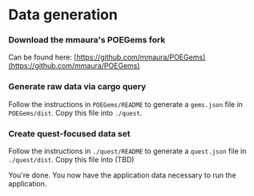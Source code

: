 # Data generation

### Download the mmaura's POEGems fork

Can be found here: [https://github.com/mmaura/POEGems](https://github.com/mmaura/POEGems)

### Generate raw data via cargo query

Follow the instructions in `POEGems/README` to generate a `gems.json` file in `POEGems/dist`. Copy this file into `./quest`.

### Create quest-focused data set

Follow the instructions in `./quest/README` to generate a `quest.json` file in `./quest/dist`. Copy this file into (TBD)

You're done. You now have the application data necessary to run the application.
